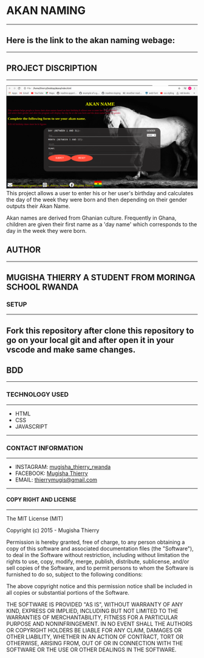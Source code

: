 # AKAN NAMING
---
Here is the link to the akan naming webage:
---
---
## PROJECT DISCRIPTION
---
![](images/screenshoot.png)
This project allows a user to enter his or her user's birthday and calculates the day of the week they were born and then depending on their gender outputs their Akan Name. 

Akan names are derived from Ghanian culture. Frequently in Ghana, children are given their first name as a 'day name' which corresponds to the day in the week they were born.
## AUTHOR
---
MUGISHA THIERRY
A STUDENT FROM MORINGA SCHOOL RWANDA 
---
### SETUP
---
Fork this repository after clone this repository to go on your local git and after open it in your vscode and make same changes.
--- 
## BDD
---
### TECHNOLOGY USED
---
- HTML
- CSS
- JAVASCRIPT
---
### CONTACT INFORMATION
---
- INSTAGRAM: [mugisha_thierry_rwanda](https://www.instagram.com)
- FACEBOOK: [Mugisha Thierry](https://www.facebook.com)
- EMAIL: [thierrymugis@gmail.com](https://www.gmail.com)
---
#### COPY RIGHT AND LICENSE
---
The MIT License (MIT)

Copyright (c) 2015 - Mugisha Thierry

Permission is hereby granted, free of charge, to any person obtaining a copy
of this software and associated documentation files (the "Software"), to deal
in the Software without restriction, including without limitation the rights
to use, copy, modify, merge, publish, distribute, sublicense, and/or sell
copies of the Software, and to permit persons to whom the Software is
furnished to do so, subject to the following conditions:

The above copyright notice and this permission notice shall be included in all
copies or substantial portions of the Software.

THE SOFTWARE IS PROVIDED "AS IS", WITHOUT WARRANTY OF ANY KIND, EXPRESS OR
IMPLIED, INCLUDING BUT NOT LIMITED TO THE WARRANTIES OF MERCHANTABILITY,
FITNESS FOR A PARTICULAR PURPOSE AND NONINFRINGEMENT. IN NO EVENT SHALL THE
AUTHORS OR COPYRIGHT HOLDERS BE LIABLE FOR ANY CLAIM, DAMAGES OR OTHER
LIABILITY, WHETHER IN AN ACTION OF CONTRACT, TORT OR OTHERWISE, ARISING FROM,
OUT OF OR IN CONNECTION WITH THE SOFTWARE OR THE USE OR OTHER DEALINGS IN THE
SOFTWARE.
